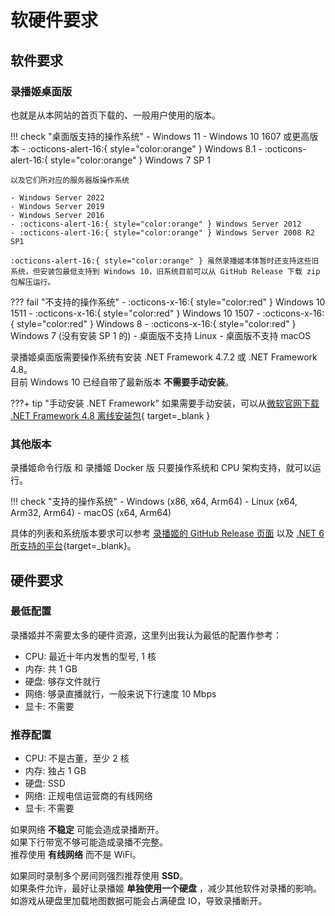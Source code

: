 # 软硬件要求

## 软件要求

### 录播姬桌面版

也就是从本网站的首页下载的、一般用户使用的版本。

!!! check "桌面版支持的操作系统"
    - Windows 11
    - Windows 10 1607 或更高版本
    - :octicons-alert-16:{ style="color:orange" } Windows 8.1
    - :octicons-alert-16:{ style="color:orange" } Windows 7 SP 1

    以及它们所对应的服务器版操作系统

    - Windows Server 2022
    - Windows Server 2019
    - Windows Server 2016
    - :octicons-alert-16:{ style="color:orange" } Windows Server 2012
    - :octicons-alert-16:{ style="color:orange" } Windows Server 2008 R2 SP1

    :octicons-alert-16:{ style="color:orange" } 虽然录播姬本体暂时还支持这些旧系统，但安装包最低支持到 Windows 10，旧系统目前可以从 GitHub Release 下载 zip 包解压运行。


??? fail "不支持的操作系统"
    - :octicons-x-16:{ style="color:red" } Windows 10 1511
    - :octicons-x-16:{ style="color:red" } Windows 10 1507
    - :octicons-x-16:{ style="color:red" } Windows 8
    - :octicons-x-16:{ style="color:red" } Windows 7 (没有安装 SP 1 的)
    - 桌面版不支持 Linux
    - 桌面版不支持 macOS

录播姬桌面版需要操作系统有安装 .NET Framework 4.7.2 或 .NET Framework 4.8。  
目前 Windows 10 已经自带了最新版本 **不需要手动安装**。

???+ tip "手动安装 .NET Framework"
    如果需要手动安装，可以从[微软官网下载 .NET Framework 4.8 离线安装包](https://dotnet.microsoft.com/zh-cn/download/dotnet-framework/thank-you/net48-offline-installer){ target=_blank }

### 其他版本

录播姬命令行版 和 录播姬 Docker 版 只要操作系统和 CPU 架构支持，就可以运行。

!!! check "支持的操作系统"
    - Windows (x86, x64, Arm64)
    - Linux (x64, Arm32, Arm64)
    - macOS (x64, Arm64)

具体的列表和系统版本要求可以参考 [录播姬的 GitHub Release 页面](https://github.com/BililiveRecorder/BililiveRecorder/releases) 以及 [.NET 6 所支持的平台](https://github.com/dotnet/core/blob/main/release-notes/6.0/supported-os.md){target=_blank}。

## 硬件要求

### 最低配置

录播姬并不需要太多的硬件资源，这里列出我认为最低的配置作参考：

- CPU: 最近十年内发售的型号, 1 核
- 内存: 共 1 GB
- 硬盘: 够存文件就行
- 网络: 够录直播就行，一般来说下行速度 10 Mbps
- 显卡: 不需要

### 推荐配置

- CPU: 不是古董，至少 2 核
- 内存: 独占 1 GB
- 硬盘: SSD
- 网络: 正规电信运营商的有线网络
- 显卡: 不需要

如果网络 **不稳定** 可能会造成录播断开。  
如果下行带宽不够可能造成录播不完整。  
推荐使用 **有线网络** 而不是 WiFi。

如果同时录制多个房间则强烈推荐使用 **SSD**。  
如果条件允许，最好让录播姬 **单独使用一个硬盘** ，减少其他软件对录播的影响。如游戏从硬盘里加载地图数据可能会占满硬盘 IO，导致录播断开。
